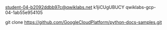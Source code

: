 student-04-b2092ddbb97c@qwiklabs.net
k1jiCUgUBUCY
qwiklabs-gcp-04-1ab55e954105


git clone https://github.com/GoogleCloudPlatform/python-docs-samples.git